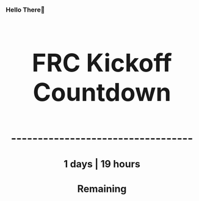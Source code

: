 ### Hello There👋

<!---START-TIMER--->
<h3 align='center' style='font-size: 64px;'>FRC Kickoff Countdown</h3>
<h3 align='center' style='font-size: 30px;'>----------------------------------</h3>
<h3 align='center' style='font-size: 25px;'>1 days | 19 hours</h3>
<h3 align='center' style='font-size: 25px;'>Remaining</h3>
<!---END-TIMER--->
